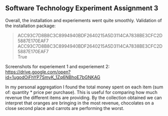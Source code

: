 ## Software Technology Experiment Assignment 3

Overall, the installation and experiements went quite smoothly. Validation of the installation package:
> ACC93C7D8B8C3C8994940BDF2640215A5D3114CA7838BE3CFC2D5887E170EAF7
> ACC93C7D8B8C3C8994940BDF2640215A5D3114CA7838BE3CFC2D5887E170EAF7  
> True

Screenshots for experiement 1 and experiement 2:  
https://drive.google.com/open?id=1ugodOiFhYP7SmyK_1Zq6NBhoE7bGNKAG 

In my personal aggregation I found the total money spent on each item (sum of: quantity * price per purchase). This is useful for comparing how much revenue the different items are providing. By the collection obtained we can interpret that oranges are bringing in the most revenue, chocolates on a close second place and carrots are performing the worst.  



